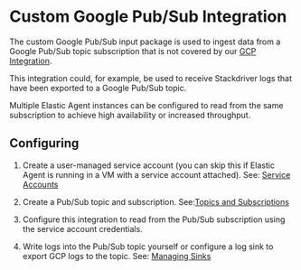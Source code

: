 # Custom Google Pub/Sub Integration

The custom Google Pub/Sub input package is used to ingest data from a Google Pub/Sub topic subscription that is not covered by our [GCP Integration](https://docs.elastic.co/en/integrations/gcp).

This integration could, for example, be used to receive Stackdriver logs that have been exported to a Google Pub/Sub topic.

Multiple Elastic Agent instances can be configured to read from the same subscription to achieve high availability or increased throughput.

## Configuring

1. Create a user-managed service account (you can skip this if Elastic Agent is running in a VM with a service account attached).  See: [Service Accounts](https://cloud.google.com/iam/docs/creating-managing-service-accounts)

2. Create a Pub/Sub topic and subscription.  See:[Topics and Subscriptions](https://cloud.google.com/pubsub/docs/admin)

3. Configure this integration to read from the Pub/Sub subscription using the service account credentials.

4. Write logs into the Pub/Sub topic yourself or configure a log sink to export GCP logs to the topic. See: [Managing Sinks](https://cloud.google.com/logging/docs/export/configure_export_v2)
